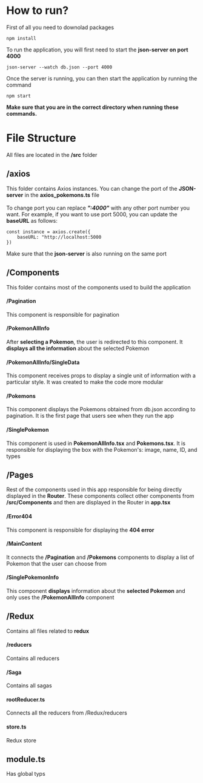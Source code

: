 # How to run?
First of all you need to downolad packages
```
npm install
```
To run the application, you will first need to start the **json-server on port 4000**
```
json-server --watch db.json --port 4000
```
Once the server is running, you can then start the application by running the command
```
npm start
```
**Make sure that you are in the correct directory when running these commands.**

# File Structure
All files are located in the **/src** folder

## /axios
This folder contains Axios instances. You can change the port of the **JSON-server** in the **axios_pokemons.ts** file\
\
To change port you can replace ***":4000"*** with any other port number you want. For example, if you want to use port 5000, you can update the **baseURL** as follows:
```
const instance = axios.create({
    baseURL: "http://localhost:5000
})
```
Make sure that the **json-server** is also running on the same port

## /Components
This folder contains most of the components used to build the application

#### /Pagination
This component is responsible for pagination

#### /PokemonAllInfo
After **selecting a Pokemon**, the user is redirected to this component. It **displays all the information** about the selected Pokemon

#### /PokemonAllInfo/SingleData
This component receives props to display a single unit of information with a particular style. It was created to make the code more modular

#### /Pokemons
This component displays the Pokemons obtained from db.json according to pagination. It is the first page that users see when they run the app

#### /SinglePokemon
This component is used in **PokemonAllInfo.tsx** and **Pokemons.tsx**. It is responsible for displaying the box with the Pokemon's: image, name, ID, and types

## /Pages
Rest of the components used in this app responsible for being directly displayed in the **Router**. These components collect other components from **/src/Components** and then are displayed in the Router in **app.tsx**

#### /Error404
This component is responsible for displaying the **404 error**

#### /MainContent
It connects the **/Pagination** and **/Pokemons** components to display a list of Pokemon that the user can choose from

#### /SinglePokemonInfo
This component **displays** information about the **selected Pokemon** and only uses the **/PokemonAllInfo** component

## /Redux
Contains all files related to **redux**

#### /reducers
Contains all reducers

#### /Saga
Contains all sagas

#### rootReducer.ts
Connects all the reducers from /Redux/reducers

#### store.ts
Redux store

## module.ts
Has global typs

